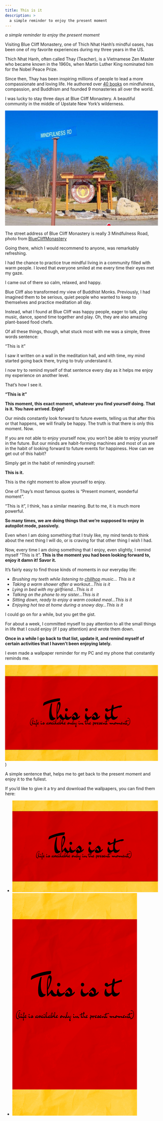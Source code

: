```yaml
---
title: This is it
description: >
  a simple reminder to enjoy the present moment
---
```


*a simple reminder to enjoy the present moment*

Visiting Blue Cliff Monastery, one of Thich Nhat Hanh’s mindful oases, has been one of my favorite experiences during my three years in the US.

Thich Nhat Hanh, often called Thay (Teacher), is a Vietnamese Zen Master who became known in the 1960s, when Martin Luther King nominated him for the Nobel Peace Prize.

Since then, Thay has been inspiring millions of people to lead a more compassionate and loving life. He authored over [40 books](https://www.amazon.com/Thich-Nhat-Hanh/e/B000AP5YRY?ref=sr_ntt_srch_lnk_3&qid=1562852641&sr=8-3) on mindfulness, compassion, and Buddhism and founded 9 monasteries all over the world.

I was lucky to stay three days at Blue Cliff Monastery. A beautiful community in the middle of Upstate New York’s wilderness.

![Photo of Blue Cliff Monastery](assets/blog/Blue-Cliff-Monastery-Photo.jpg)

The street address of Blue Cliff Monastery is really 3 Mindfulness Road, photo from [BlueCliffMonastery](https://www.bluecliffmonastery.org/)

Going there, which I would recommend to anyone, was remarkably refreshing.

I had the chance to practice true mindful living in a community filled with warm people. I loved that everyone smiled at me every time their eyes met my gaze.

I came out of there so calm, relaxed, and happy.

Blue Cliff also transformed my view of Buddhist Monks. Previously, I had imagined them to be serious, quiet people who wanted to keep to themselves and practice meditation all day.

Instead, what I found at Blue Cliff was happy people, eager to talk, play music, dance, spend time together and play. Oh, they are also amazing plant-based food chefs.

Of all these things, though, what stuck most with me was a simple, three words sentence:

“This is it”

I saw it written on a wall in the meditation hall, and with time, my mind started going back there, trying to truly understand it.

I now try to remind myself of that sentence every day as it helps me enjoy my experience on another level.

That’s how I see it.

**“This is it”**

**This moment, this exact moment, whatever you find yourself doing. That is it. You have arrived. Enjoy!**

Our minds constantly look forward to future events, telling us that after this or that happens, we will finally be happy. The truth is that there is only this moment. Now.

If you are not able to enjoy yourself now, you won’t be able to enjoy yourself in the future. But our minds are habit-forming machines and most of us are in the habit of looking forward to future events for
happiness. How can we get out of this habit?

Simply get in the habit of reminding yourself:

**This is it.**

This is the right moment to allow yourself to enjoy.

One of Thay’s most famous quotes is “Present moment, wonderful moment”.

“This is it”, I think, has a similar meaning. But to me, it is much more powerful.

**So many times, we are doing things that we’re supposed to enjoy in autopilot mode, passively.**

Even when I am doing something that I truly like, my mind tends to think about the next thing I will do, or is craving for that other thing I wish I had.

Now, every time I am doing something that I enjoy, even slightly, I remind myself “This is it”. **This is the moment you had been looking forward to, enjoy it damn it! Savor it.**

It’s fairly easy to find those kinds of moments in our everyday life:

* *Brushing my teeth while listening to* [*chillhop*](https://www.youtube.com/watch?v=bebuiaSKtU4) *music… This is it*
* *Taking a warm shower after a workout…This is it*
* *Lying in bed with my girlfriend…This is it*
* *Talking on the phone to my sister…This is it*
* *Sitting down, ready to enjoy a warm cooked meal…This is it*
* *Enjoying hot tea at home during a snowy day…This is it*

I could go on for a while, but you get the gist.

For about a week, I committed myself to pay attention to all the small things in life that I could enjoy (if I pay attention) and wrote them down.

**Once in a while I go back to that list, update it, and remind myself of certain activities that I haven’t been enjoying lately.**

I even made a wallpaper reminder for my PC and my phone that constantly reminds me.

![This is it Desktop Wallpaper](assets/blog/thisisit_desktop-1.png))

A simple sentence that, helps me to get back to the present moment and enjoy it to the fullest.

If you’d like to give it a try and download the wallpapers, you can find them here:

- [![Desktop](assets/blog/thisisit_desktop-1.png)](/assets/blog/thisisit_desktop-1.png)
- [![Mobile](assets/blog/thisisit_mobile-1.png)](/assets/blog/thisisit_mobile-1.png)
